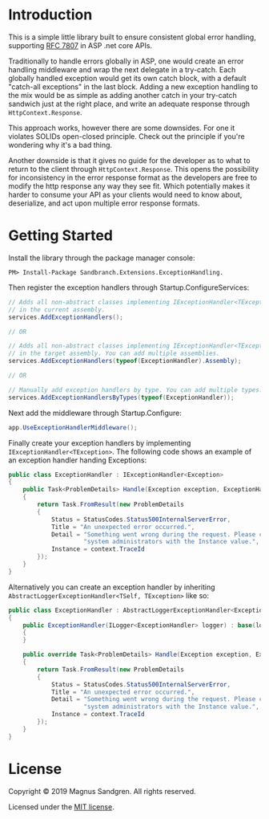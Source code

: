 # Introduction 
This is a simple little library built to ensure consistent global error handling, supporting [RFC 7807](https://tools.ietf.org/html/rfc7807) in ASP .net core APIs.

Traditionally to handle errors globally in ASP, one would create an error handling middleware and wrap the next delegate in a try-catch. Each globally handled exception would get its own catch block, with a default "catch-all exceptions" in the last block. Adding a new exception handling to the mix would be as simple as adding another catch in your try-catch sandwich just at the right place, and write an adequate response through `HttpContext.Response`. 

This approach works, however there are some downsides. For one it violates SOLIDs open-closed principle. Check out the principle if you're wondering why it's a bad thing. 

Another downside is that it gives no guide for the developer as to what to return to the client through `HttpContext.Response`. This opens the possibility for inconsistency in the error response format as the developers are free to modify the http response any way they see fit. Which potentially makes it harder to consume your API as your clients would need to know about, deserialize, and act upon multiple error response formats.

# Getting Started
Install the library through the package manager console:
```
PM> Install-Package Sandbranch.Extensions.ExceptionHandling.
```

Then register the exception handlers through Startup.ConfigureServices:
```csharp
// Adds all non-abstract classes implementing IExceptionHandler<TException>
// in the current assembly.
services.AddExceptionHandlers();

// OR

// Adds all non-abstract classes implementing IExceptionHandler<TException>
// in the target assembly. You can add multiple assemblies. 
services.AddExceptionHandlers(typeof(ExceptionHandler).Assembly);

// OR

// Manually add exception handlers by type. You can add multiple types.
services.AddExceptionHandlersByTypes(typeof(ExceptionHandler));
```

Next add the middleware through Startup.Configure:
```csharp
app.UseExceptionHandlerMiddleware();
```

Finally create your exception handlers by implementing `IExceptionHandler<TException>`. The following code shows an example of an exception handler handing Exceptions:
```csharp
public class ExceptionHandler : IExceptionHandler<Exception>
{
    public Task<ProblemDetails> Handle(Exception exception, ExceptionHandlerContext context)
    {
        return Task.FromResult(new ProblemDetails
        {
            Status = StatusCodes.Status500InternalServerError,
            Title = "An unexpected error occurred.",
            Detail = "Something went wrong during the request. Please contact " +
                     "system administrators with the Instance value.",
            Instance = context.TraceId
        });
    }
}
```

Alternatively you can create an exception handler by inheriting `AbstractLoggerExceptionHandler<TSelf, TException>` like so:

```csharp
public class ExceptionHandler : AbstractLoggerExceptionHandler<ExceptionHandler, Exception>
{
    public ExceptionHandler(ILogger<ExceptionHandler> logger) : base(logger)
    {
    }

    public override Task<ProblemDetails> Handle(Exception exception, ExceptionHandlerContext context)
    {
        return Task.FromResult(new ProblemDetails
        {
            Status = StatusCodes.Status500InternalServerError,
            Title = "An unexpected error occurred.",
            Detail = "Something went wrong during the request. Please contact " +
                     "system administrators with the Instance value.",
            Instance = context.TraceId
        });
    }
}
```

# License
Copyright © 2019 Magnus Sandgren. All rights reserved.

Licensed under the [MIT license](LICENSE.txt).